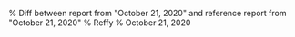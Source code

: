 % Diff between report from "October 21, 2020" and reference report from "October 21, 2020"
% Reffy
% October 21, 2020

